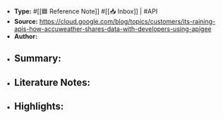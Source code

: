 - **Type:** #[[🟦 Reference Note]] #[[📥 Inbox]] | #API
- **Source:** https://cloud.google.com/blog/topics/customers/its-raining-apis-how-accuweather-shares-data-with-developers-using-apigee
- **Author:** 
- **Summary:**
    - 
- **Literature Notes:**
    - 
- **Highlights:**
    - 
